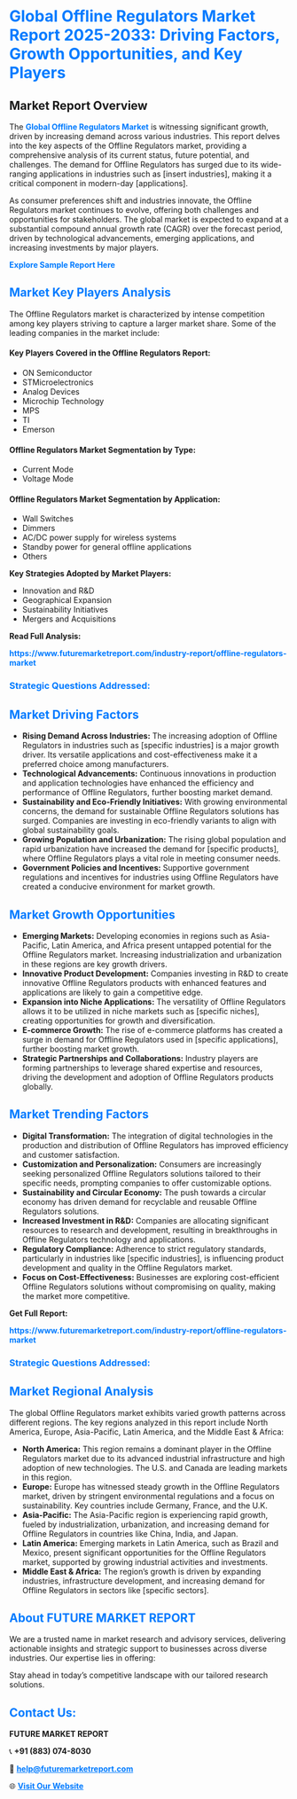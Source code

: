 <h1 style="color: #007BFF;">Global Offline Regulators Market Report 2025-2033: Driving Factors, Growth Opportunities, and Key Players</h1>

<section id="overview">
<h2>Market Report Overview</h2>
<p>The <a href="https://www.futuremarketreport.com/industry-report/offline-regulators-market" style="color: #007BFF; text-decoration: none;"><strong>Global Offline Regulators Market</strong></a> is witnessing significant growth, driven by increasing demand across various industries. This report delves into the key aspects of the Offline Regulators market, providing a comprehensive analysis of its current status, future potential, and challenges. The demand for Offline Regulators has surged due to its wide-ranging applications in industries such as [insert industries], making it a critical component in modern-day [applications].</p>
<p>As consumer preferences shift and industries innovate, the Offline Regulators market continues to evolve, offering both challenges and opportunities for stakeholders. The global market is expected to expand at a substantial compound annual growth rate (CAGR) over the forecast period, driven by technological advancements, emerging applications, and increasing investments by major players.</p>
</section>

<section id="overview">
<p><a href="https://www.futuremarketreport.com/request-sample/reportId=82582" style="color: #007BFF; text-decoration: none;"><strong>Explore Sample Report Here</strong></a></p>
</section>

<section id="key-players">
<h2 style="color: #007BFF;">Market Key Players Analysis</h2>
<p>The Offline Regulators market is characterized by intense competition among key players striving to capture a larger market share. Some of the leading companies in the market include:</p>
<h4>Key Players Covered in the Offline Regulators Report:</h4>
<ul><li>ON Semiconductor</li><li>STMicroelectronics</li><li>Analog Devices</li><li>Microchip Technology</li><li>MPS</li><li>TI</li><li>Emerson</li></ul>
<h4>Offline Regulators Market Segmentation by Type:</h4>
<ul><li>Current Mode</li><li>Voltage Mode</li></ul>

<h4>Offline Regulators Market Segmentation by Application:</h4>
<ul><li>Wall Switches</li><li>Dimmers</li><li>AC/DC power supply for wireless systems</li><li>Standby power for general offline applications</li><li>Others</li></ul>
<p><strong>Key Strategies Adopted by Market Players:</strong></p>
<ul>
<li>Innovation and R&D</li>
<li>Geographical Expansion</li>
<li>Sustainability Initiatives</li>
<li>Mergers and Acquisitions</li>
</ul>
</section>

<section>
<p><strong>Read Full Analysis: </strong></p><a href="https://www.futuremarketreport.com/industry-report/offline-regulators-market" style="color: #007BFF; text-decoration: none;"><strong>https://www.futuremarketreport.com/industry-report/offline-regulators-market</strong></a>
<h3 style="color: #007BFF;">Strategic Questions Addressed:</h3>
</section>

<section id="driving-factors">
<h2 style="color: #007BFF;">Market Driving Factors</h2>
<ul>
<li><strong>Rising Demand Across Industries:</strong> The increasing adoption of Offline Regulators in industries such as [specific industries] is a major growth driver. Its versatile applications and cost-effectiveness make it a preferred choice among manufacturers.</li>
<li><strong>Technological Advancements:</strong> Continuous innovations in production and application technologies have enhanced the efficiency and performance of Offline Regulators, further boosting market demand.</li>
<li><strong>Sustainability and Eco-Friendly Initiatives:</strong> With growing environmental concerns, the demand for sustainable Offline Regulators solutions has surged. Companies are investing in eco-friendly variants to align with global sustainability goals.</li>
<li><strong>Growing Population and Urbanization:</strong> The rising global population and rapid urbanization have increased the demand for [specific products], where Offline Regulators plays a vital role in meeting consumer needs.</li>
<li><strong>Government Policies and Incentives:</strong> Supportive government regulations and incentives for industries using Offline Regulators have created a conducive environment for market growth.</li>
</ul>
</section>

<section id="growth-opportunities">
<h2 style="color: #007BFF;">Market Growth Opportunities</h2>
<ul>
<li><strong>Emerging Markets:</strong> Developing economies in regions such as Asia-Pacific, Latin America, and Africa present untapped potential for the Offline Regulators market. Increasing industrialization and urbanization in these regions are key growth drivers.</li>
<li><strong>Innovative Product Development:</strong> Companies investing in R&D to create innovative Offline Regulators products with enhanced features and applications are likely to gain a competitive edge.</li>
<li><strong>Expansion into Niche Applications:</strong> The versatility of Offline Regulators allows it to be utilized in niche markets such as [specific niches], creating opportunities for growth and diversification.</li>
<li><strong>E-commerce Growth:</strong> The rise of e-commerce platforms has created a surge in demand for Offline Regulators used in [specific applications], further boosting market growth.</li>
<li><strong>Strategic Partnerships and Collaborations:</strong> Industry players are forming partnerships to leverage shared expertise and resources, driving the development and adoption of Offline Regulators products globally.</li>
</ul>
</section>

<section id="trending-factors">
<h2 style="color: #007BFF;">Market Trending Factors</h2>
<ul>
<li><strong>Digital Transformation:</strong> The integration of digital technologies in the production and distribution of Offline Regulators has improved efficiency and customer satisfaction.</li>
<li><strong>Customization and Personalization:</strong> Consumers are increasingly seeking personalized Offline Regulators solutions tailored to their specific needs, prompting companies to offer customizable options.</li>
<li><strong>Sustainability and Circular Economy:</strong> The push towards a circular economy has driven demand for recyclable and reusable Offline Regulators solutions.</li>
<li><strong>Increased Investment in R&D:</strong> Companies are allocating significant resources to research and development, resulting in breakthroughs in Offline Regulators technology and applications.</li>
<li><strong>Regulatory Compliance:</strong> Adherence to strict regulatory standards, particularly in industries like [specific industries], is influencing product development and quality in the Offline Regulators market.</li>
<li><strong>Focus on Cost-Effectiveness:</strong> Businesses are exploring cost-efficient Offline Regulators solutions without compromising on quality, making the market more competitive.</li>
</ul>
</section>

<section>
<p><strong>Get Full Report: </strong></p><a href="https://www.futuremarketreport.com/industry-report/offline-regulators-market" style="color: #007BFF; text-decoration: none;"><strong>https://www.futuremarketreport.com/industry-report/offline-regulators-market</strong></a>
<h3 style="color: #007BFF;">Strategic Questions Addressed:</h3>
</section>


<section id="regional-analysis">
<h2 style="color: #007BFF;">Market Regional Analysis</h2>
<p>The global Offline Regulators market exhibits varied growth patterns across different regions. The key regions analyzed in this report include North America, Europe, Asia-Pacific, Latin America, and the Middle East & Africa:</p>
<ul>
<li><strong>North America:</strong> This region remains a dominant player in the Offline Regulators market due to its advanced industrial infrastructure and high adoption of new technologies. The U.S. and Canada are leading markets in this region.</li>
<li><strong>Europe:</strong> Europe has witnessed steady growth in the Offline Regulators market, driven by stringent environmental regulations and a focus on sustainability. Key countries include Germany, France, and the U.K.</li>
<li><strong>Asia-Pacific:</strong> The Asia-Pacific region is experiencing rapid growth, fueled by industrialization, urbanization, and increasing demand for Offline Regulators in countries like China, India, and Japan.</li>
<li><strong>Latin America:</strong> Emerging markets in Latin America, such as Brazil and Mexico, present significant opportunities for the Offline Regulators market, supported by growing industrial activities and investments.</li>
<li><strong>Middle East & Africa:</strong> The region’s growth is driven by expanding industries, infrastructure development, and increasing demand for Offline Regulators in sectors like [specific sectors].</li>
</ul>
</section>

<footer>
<h2 style="color: #007BFF;">About FUTURE MARKET REPORT</h2>
<p>We are a trusted name in market research and advisory services, delivering actionable insights and strategic support to businesses across diverse industries. Our expertise lies in offering:</p>

<p>Stay ahead in today’s competitive landscape with our tailored research solutions.</p>

<h2 style="color: #007BFF;">Contact Us:</h2>
<p><strong>FUTURE MARKET REPORT</strong></p>
<p>📞 <strong>+91 (883) 074-8030</strong></p>
<p>📧 <strong><a href="mailto:help@futuremarketreport.com" style="color: #007BFF;">help@futuremarketreport.com</a></strong></p>
<p>🌐 <strong><a href="https://www.futuremarketreport.com/" style="color: #007BFF;">Visit Our Website</a></strong></p>
</footer>